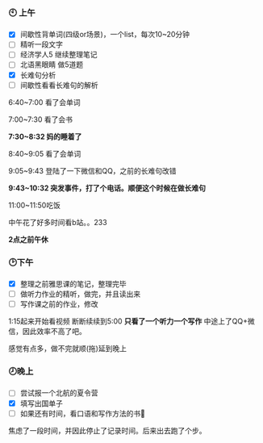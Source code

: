 ### :clock10: 上午

- [x]  间歇性背单词(四级or场景)，一个list，每次10~20分钟
- [ ]  精听一段文字
- [ ]  经济学人5 继续整理笔记
- [ ]  北语黑眼睛 做5道题
- [x]  长难句分析
- [ ]  间歇性看看长难句的解析

6:40~7:00 看了会单词

7:00~7:30 看了会书

**7:30~8:32 妈的睡着了**

8:40~9:05 看了会单词

9:05~9:43 登陆了一下微信和QQ，之前的长难句改错

**9:43~10:32 突发事件，打了个电话。顺便这个时候在做长难句**

11:00~11:50吃饭

中午花了好多时间看b站。。233





**2点之前午休**

### :clock2:下午

- [x]  整理之前雅思课的笔记，整理完毕
- [ ]  做听力作业的精听，做完，并且读出来
- [ ]  写作课之前的作业，修改

1:15起来开始看视频 断断续续到5:00 **只看了一个听力一个写作** 中途上了QQ+微信，因此效率不高了吧。



感觉有点多，做不完就顺(拖)延到晚上

### :clock8:晚上

- [ ]  尝试报一个北航的夏令营
- [x]  填写出国单子
- [ ]  如果还有时间，看口语和写作方法的书:book:

焦虑了一段时间，并因此停止了记录时间。后来出去跑了个步。